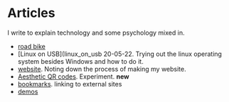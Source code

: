 # Articles
I write to explain technology and some psychology mixed in.

- [road bike](roadbike)
- [Linux on USB](linux_on_usb 20-05-22. Trying out the linux operating system besides Windows and how to do it.
- [website](website.md). Noting down the process of making my website. 
- [Aesthetic QR codes](aesthetic_qr). Experiment. **new**
- [bookmarks](bookmarks.md). linking to external sites
- [demos](demos.md)
